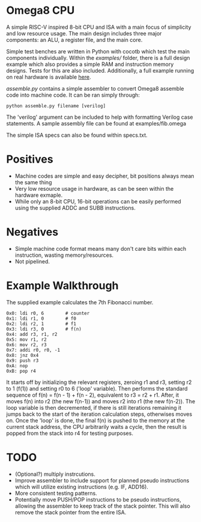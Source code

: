 # Omega8 CPU
A simple RISC-V inspired 8-bit CPU and ISA with a main focus of simplicity and low resource usage. The main design includes three major components: an ALU, a register file, and the main core.

Simple test benches are written in Python with cocotb which test the main components individually. Within the *examples/* folder, there is a full design example which also provides
a simple RAM and instruction memory designs. Tests for this are also included. Additionally, a full example running on real hardware is available [here](https://github.com/ckashino/omega8_hardware_demo).

*assemble.py* contains a simple assembler to convert Omega8 assemble code into machine code. It can be ran simply through:

```
python assemble.py filename [verilog]
```

The 'verilog' argument can be included to help with formatting Verilog case statements. A sample assembly file can be found at examples/fib.omega

The simple ISA specs can also be found within specs.txt.

# Positives
- Machine codes are simple and easy decipher, bit positions always mean the same thing
- Very low resource usage in hardware, as can be seen within the hardware exmaple.
- While only an 8-bit CPU, 16-bit operations can be easily performed using the supplied ADDC and SUBB instructions.

# Negatives
- Simple machine code format means many don't care bits within each instruction, wasting memory/resources.
- Not pipelined.

# Example Walkthrough

The supplied example calculates the 7th Fibonacci number.

```
0x0: ldi r0, 6        # counter
0x1: ldi r1, 0        # f0
0x2: ldi r2, 1        # f1
0x3: ldi r3, 0        # f(n)
0x4: add r3, r1, r2
0x5: mov r1, r2
0x6: mov r2, r3
0x7: addi r0, r0, -1
0x8: jnz 0x4
0x9: push r3
0xA: nop
0xB: pop r4
```
It starts off by initializing the relevant registers, zeroing r1 and r3, setting r2 to 1 (f(1)) and setting r0 to 6 ('loop' variable).
Then performs the standard sequence of f(n) = f(n - 1) + f(n - 2), equivalent to r3 = r2 + r1. After, it moves f(n) into r2 (the new
f(n-1)) and moves r2 into r1 (the new f(n-2)). The loop variable is then decremented, if there is still iterations remaining it jumps
back to the start of the iteration calculation steps, otherwises moves on. Once the 'loop' is done, the final f(n) is pushed to the memory
at the current stack address, the CPU arbitrarily waits a cycle, then the result is popped from the stack into r4 for testing purposes.

# TODO
- (Optional?) multiply instrcutions.
- Improve assembler to include support for planned pseudo instructions which will utilize existing instructions (e.g. IF, ADD16).
- More consistent testing patterns.
- Potentially move PUSH/POP instructions to be pseudo instructions, allowing the assembler to keep track of the stack pointer. This will also remove the stack pointer from the entire ISA.
